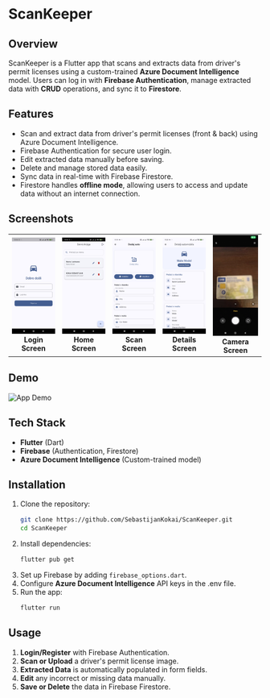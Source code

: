 # ScanKeeper

## Overview
ScanKeeper is a Flutter app that scans and extracts data from driver's permit licenses using a custom-trained **Azure Document Intelligence** model. Users can log in with **Firebase Authentication**, manage extracted data with **CRUD** operations, and sync it to **Firestore**.

## Features
- Scan and extract data from driver's permit licenses (front & back) using Azure Document Intelligence.
- Firebase Authentication for secure user login.
- Edit extracted data manually before saving.
- Delete and manage stored data easily.
- Sync data in real-time with Firebase Firestore.
- Firestore handles **offline mode**, allowing users to access and update data without an internet connection.

## Screenshots
<table>
  <tr>
    <td align="center">
      <img src="assets/screenshots/login_screen.jpg" alt="Login Screen" width="200"/>
      <br>
      <b>Login Screen</b>
    </td>
    <td align="center">
      <img src="assets/screenshots/home_screen.jpg" alt="Home Screen" width="200"/>
      <br>
      <b>Home Screen</b>
    </td>
    <td align="center">
      <img src="assets/screenshots/scan_screen.jpg" alt="Scan Screen" width="200"/>
      <br>
      <b>Scan Screen</b>
    </td>
    <td align="center">
      <img src="assets/screenshots/details_screen.jpg" alt="Details Screen" width="200"/>
      <br>
      <b>Details Screen</b>
    </td>
    <td align="center">
      <img src="assets/screenshots/camera_screen.jpg" alt="Camera Screen" width="200"/>
      <br>
      <b>Camera Screen</b>
    </td>
  </tr>
</table>

## Demo
![App Demo](assets/screenshots/demo.gif)

## Tech Stack
- **Flutter** (Dart)
- **Firebase** (Authentication, Firestore)
- **Azure Document Intelligence** (Custom-trained model)

## Installation
1. Clone the repository:
   ```bash
   git clone https://github.com/SebastijanKokai/ScanKeeper.git
   cd ScanKeeper
   ```
2. Install dependencies:
   ```bash
   flutter pub get
   ```
3. Set up Firebase by adding `firebase_options.dart`.
4. Configure **Azure Document Intelligence** API keys in the .env file.
5. Run the app:
   ```bash
   flutter run
   ```

## Usage
1. **Login/Register** with Firebase Authentication.
2. **Scan or Upload** a driver's permit license image.
3. **Extracted Data** is automatically populated in form fields.
4. **Edit** any incorrect or missing data manually.
5. **Save or Delete** the data in Firebase Firestore.